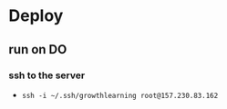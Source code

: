 # Deploy

## run on DO

### ssh to the server

- `ssh -i ~/.ssh/growthlearning root@157.230.83.162`
